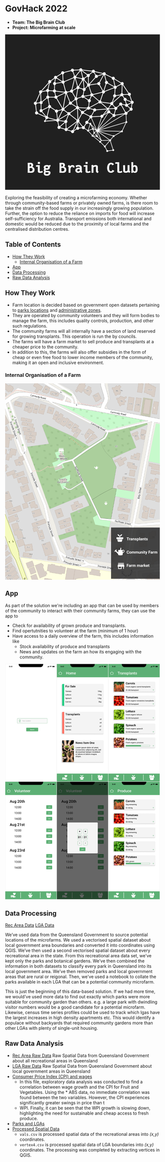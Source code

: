 # GovHack 2022
* **Team: The Big Brain Club**
* **Project: Microfarming at scale**

![](Graphics/Big_Brain_Crest.svg)

Exploring the feasibility of creating a microfarming economy. Whether through community-based farms or privately owned farms, is there room to take the strain off the food supply in our increasingly growing population. Further, the option to reduce the reliance on imports for food will increase self-sufficiency for Australia. Transport emissions both international and domestic would be reduced due to the proximity of local farms and the centralised distribution centres.

## Table of Contents
* [How They Work](#htw)
	* [Internal Organisation of a Farm](#iooaf)
* [App](#app)
* [Data Processing](#dp)
* [Raw Data Analysis](#rda)

<a name="htw"/>

## How They Work
* Farm location is decided based on government open datasets pertaining to [parks locations](https://www.data.qld.gov.au/dataset/built-features-queensland-series/resource/8cc4416e-0f0a-445b-9e90-9a1318366fa2) and [administrative zones](https://www.data.qld.gov.au/dataset/local-government-area-boundaries-queensland). 
* They are operated by community volunteers and they will form bodies to manage the farm, this includes quality controls, production, and other such regulations.
* The community farms will all internally have a section of land reserved for growing transplants. This operation is run the by councils.
* The farms will have a farm market to sell produce and transplants at a cheaper price to the community.
* In addition to this, the farms will also offer subsidies in the form of cheap or even free food to lower income members of the community, making it an open and inclusive environment.

<a name="iooaf"/>

### Internal Organisation of a Farm
![](Graphics/Garden_Map.png)

<a name="app"/>

## App
As part of the solution we're including an app that can be used by members of the community to interact with their community farms, they can use the app to 
  * Check for availability of grown produce and transplants.
  * Find opertutnities to volunteer at the farm (minimum of 1 hour)
  * Have access to a daily overview of the farm, this includes information like
    * Stock availability of produce and transplants
    * News and updates on the farm an how its engaging with the community.

![](Graphics/combined.png)

<a name="dp"/>

## Data Processing 
[Rec Area Data](https://www.data.qld.gov.au/dataset/built-features-queensland-series/resource/8cc4416e-0f0a-445b-9e90-9a1318366fa2)
[LGA Data](https://www.data.qld.gov.au/dataset/local-government-area-boundaries-queensland)

We’ve used data from the Queensland Government to source potential locations of the microfarms. We used a vectorised spatial dataset about local government area boundaries and converted it into coordinates using QGIS. We’ve then used a second vectorised spatial dataset about every recreational area in the state. From this recreational area data set, we've kept only the parks and botanical gardens. We’ve then combined the information in both datasets to classify every park in Queensland into its local government area. We've then removed parks and local government areas that are rural or reigonal. Then, we've used a notebook to collate the parks available in each LGA that can be a potential community microfarm. 

This is just the beginning of this data-based solution. If we had more time, we would've used more data to find out exactly which parks were more suitable for community garden than others. e.g. a large park with dwindling visitor numbers would be a good candidate for a potential microfarm. Likewise, census time series profiles could be used to track which lgas have the largest increases in high density apartments etc. This would identify a populace without backyards that required community gardens more than other LGAs with plenty of single-unit housing. 

<a name="rda"/>

## Raw Data Analysis
* [Rec Area Raw Data](Data_Analytics/Recreation_areas.shp)
  Raw Spatial Data from Queensland Government about all recreational areas in Queensland 
* [LGA Raw Data](Data_Analytics/Local_Government_Areas.shp)
  Raw Spatial Data from Queensland Government about local government areas in Queensland 
* [Consumer Price Index (CPI) and wages](Data_Analytics/Data.ipynb)
	* In this file, exploratory data analysis was conducted to find a correlation between wage growth and the CPI for Fruit and Vegetables. Using the 	  * ABS data, no immediate correlation was found between the two variables. However, the CPI experiences significantly greater swings in price than t
	* WPI. Finally, it can be seen that the WPI growth is slowing down, highlighting the need for sustainable and cheap access to fresh produce.
* [Parks and LGAs](Data_Analytics/ParksToLGA.ipynb)
* [Processed Spatial Data](https://drive.google.com/drive/folders/1IiSZHWv2ENhMNbnsD0aOi2NgwzbNHjbe)
	* `vals.csv` is processed spatial data of the recreational areas into _(x,y)_ coordinates.
	* `vertex4.csv` is processed spatial data of LGA boundaries into _(x,y)_ coordinates. The processing was completed by extracting vertices in QGIS.


